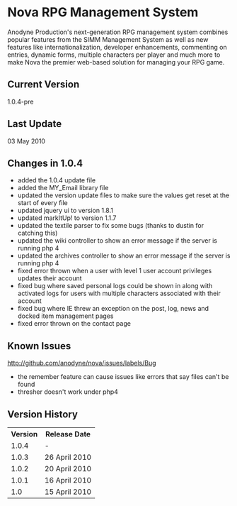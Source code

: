 Nova RPG Management System
==========================
Anodyne Production's next-generation RPG management system combines popular features from the SIMM Management System as well as new features like internationalization, developer enhancements, commenting on entries, dynamic forms, multiple characters per player and much more to make Nova the premier web-based solution for managing your RPG game.

Current Version
---------------
1.0.4-pre

Last Update
-----------
03 May 2010

Changes in 1.0.4
----------------
* added the 1.0.4 update file
* added the MY\_Email library file
* updated the version update files to make sure the values get reset at the start of every file
* updated jquery ui to version 1.8.1
* updated markItUp! to version 1.1.7
* updated the textile parser to fix some bugs (thanks to dustin for catching this)
* updated the wiki controller to show an error message if the server is running php 4
* updated the archives controller to show an error message if the server is running php 4
* fixed error thrown when a user with level 1 user account privileges updates their account
* fixed bug where saved personal logs could be shown in along with activated logs for users with multiple characters associated with their account
* fixed bug where IE threw an exception on the post, log, news and docked item management pages
* fixed error thrown on the contact page

Known Issues
------------
http://github.com/anodyne/nova/issues/labels/Bug

* the remember feature can cause issues like errors that say files can't be found
* thresher doesn't work under php4

Version History
---------------
<table>
	<tr>
		<th>Version</th><th>Release Date</th>
	</tr>
	<tr>
		<td>1.0.4</td><td>-</td>
	</tr>
	<tr>
		<td>1.0.3</td><td>26 April 2010</td>
	</tr>
	<tr>
		<td>1.0.2</td><td>20 April 2010</td>
	</tr>
	<tr>
		<td>1.0.1</td><td>16 April 2010</td>
	</tr>
	<tr>
		<td>1.0</td><td>15 April 2010</td>
	</tr>
</table>